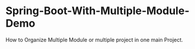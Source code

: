 # Spring-Boot-With-Multiple-Module-Demo
How to Organize Multiple Module or multiple project in one main Project.
